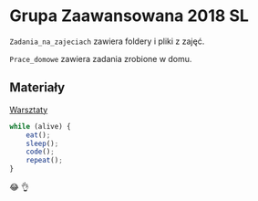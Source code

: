 # Grupa Zaawansowana 2018 SL
`Zadania_na_zajeciach` zawiera foldery i pliki z zajęć.

`Prace_domowe` zawiera zadania zrobione w domu.

## Materiały
[Warsztaty](https://warsztaty.sealcode.org)

```javascript
while (alive) {
    eat();
    sleep();
    code();
    repeat();
}
```

 :joy: :ok_hand: